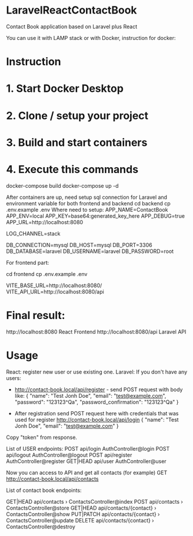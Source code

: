 # LaravelReactContactBook
Contact Book application based on Laravel plus React

You can use it with LAMP stack or with Docker, instruction for docker:

# Instruction

# 1. Start Docker Desktop
# 2. Clone / setup your project
# 3. Build and start containers
# 4. Execute this commands
docker-compose build
docker-compose up -d

After containers are up, need setup sql connection for Laravel and environment variable for both frontend and backend
cd backend
cp .env.example .env
Where need to setup:
APP_NAME=ContactBook
APP_ENV=local
APP_KEY=base64:generated_key_here
APP_DEBUG=true
APP_URL=http://localhost:8080

LOG_CHANNEL=stack

DB_CONNECTION=mysql
DB_HOST=mysql
DB_PORT=3306
DB_DATABASE=laravel
DB_USERNAME=laravel
DB_PASSWORD=root

For frontend part:

cd frontend
cp .env.example .env

VITE_BASE_URL=http://localhost:8080/
VITE_API_URL=http://localhost:8080/api

# Final result:
http://localhost:8080	React Frontend
http://localhost:8080/api	Laravel API

# Usage
React: register new user or use existing one.
Laravel:
If you don't have any users:
- http://contact-book.local/api/register - send POST request
with body like:
  {
      "name": "Test Jonh Doe",
      "email": "test@example.com",
      "password": "123123^Qa",
      "password_confirmation": "123123^Qa"
  }

- After registration send POST request here with credentials that was used for register
  http://contact-book.local/api/login
{
    "name": "Test Jonh Doe",
    "email": "test@example.com"
}

Copy "token" from response.

List of USER endpoints:
POST            api/login  AuthController@login
POST            api/logout  AuthController@logout
POST            api/register  AuthController@register
GET|HEAD        api/user  AuthController@user

Now you can access to API and get all contacts (for example)
GET http://contact-book.local/api/contacts

List of contact book endpoints:

GET|HEAD        api/contacts › ContactsController@index
POST            api/contacts › ContactsController@store
GET|HEAD        api/contacts/{contact} › ContactsController@show
PUT|PATCH       api/contacts/{contact} › ContactsController@update
DELETE          api/contacts/{contact} › ContactsController@destroy
